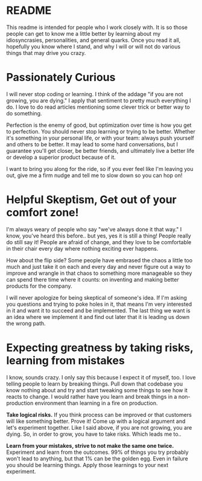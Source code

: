 # README
This readme is intended for people who I work closely with. It is so those people can get to know me a little better by learning about my idiosyncrasies, personalities, and general quarks. Once you read it all, hopefully you know where I stand, and why I will or will not do various things that may drive you crazy.

# Passionately Curious
I will never stop coding or learning. I think of the addage "if you are not growing, you are dying." I apply that sentiment to pretty much everything I do. I love to do read articles mentioning some clever trick or better way to do something.

Perfection is the enemy of good, but optimization over time is how you get to perfection. You should never stop learning or trying to be better. Whether it's something in your personal life, or with your team: always push yourself and others to be better. It may lead to some hard conversations, but I guarantee you'll get closer, be better friends, and ultimately live a better life or develop a superior product because of it.

I want to bring you along for the ride, so if you ever feel like I'm leaving you out, give me a firm nudge and tell me to slow down so you can hop on!

# Helpful Skeptism, Get out of your comfort zone!
I'm always weary of people who say "we've always done it that way." I know, you've heard this before.. but yes, yes it is still a thing! People really do still say it! People are afraid of change, and they love to be comfortable in their chair every day where nothing exciting ever happens.

How about the flip side? Some people have embrased the chaos a little too much and just take it on each and every day and never figure out a way to improve and wrangle in that chaos to something more manageable so they can spend there time where it counts: on inventing and making better products for the company.

I will never apologize for being skeptical of someone's idea. If I'm asking you questions and trying to poke holes in it, that means I'm very interested in it and want it to succeed and be implemented. The last thing we want is an idea where we implement it and find out later that it is leading us down the wrong path.

# Expecting greatness by taking risks, learning from mistakes
I know, sounds crazy. I only say this because I expect it of myself, too. I love telling people to learn by breaking things. Pull down that codebase you know nothing about and try and start tweaking some things to see how it reacts to change. I would rather have you learn and break things in a non-production environment than learning in a fire on production.

**Take logical risks.** If you think process can be improved or that customers will like something better. Prove it! Come up with a logical argument and let's experiment together. Like I said above, if you are not growing, you are dying. So, in order to grow, you have to take risks. Which leads me to..

**Learn from your mistakes, strive to not make the same one twice.** Experiment and learn from the outcomes. 99% of things you try probably won't lead to anything, but that 1% can be the golden egg. Even in failure you should be learning things. Apply those learnings to your next experiment.
